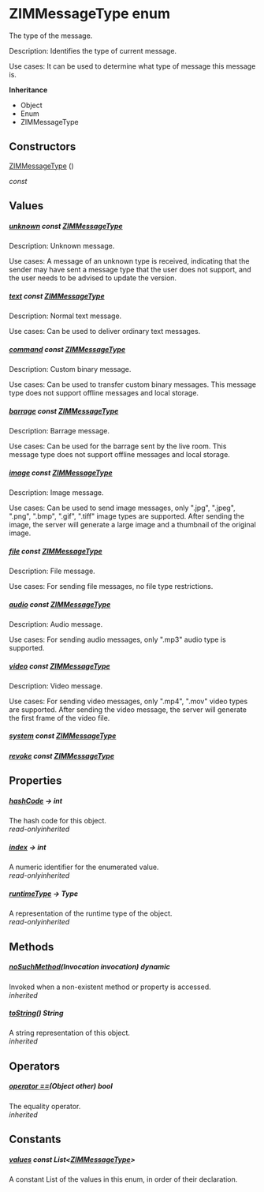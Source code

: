 


# ZIMMessageType enum







<p>The type of the message.</p>
<p>Description: Identifies the type of current message.</p>
<p>Use cases: It can be used to determine what type of message this message is.</p>



**Inheritance**

- Object
- Enum
- ZIMMessageType






## Constructors

[ZIMMessageType](../zego_uikit_prebuilt_live_audio_room/ZIMMessageType/ZIMMessageType.md) ()

  _const_ 


## Values

##### [unknown](../zego_uikit_prebuilt_live_audio_room/ZIMMessageType.md) const [ZIMMessageType](../zego_uikit_prebuilt_live_audio_room/ZIMMessageType.md)



<p>Description: Unknown message.</p>
<p>Use cases: A message of an unknown type is received, indicating that the sender may have sent a message type that the user does not support, and the user needs to be advised to update the version.</p>  




##### [text](../zego_uikit_prebuilt_live_audio_room/ZIMMessageType.md) const [ZIMMessageType](../zego_uikit_prebuilt_live_audio_room/ZIMMessageType.md)



<p>Description: Normal text message.</p>
<p>Use cases: Can be used to deliver ordinary text messages.</p>  




##### [command](../zego_uikit_prebuilt_live_audio_room/ZIMMessageType.md) const [ZIMMessageType](../zego_uikit_prebuilt_live_audio_room/ZIMMessageType.md)



<p>Description: Custom binary message.</p>
<p>Use cases: Can be used to transfer custom binary messages. This message type does not support offline messages and local storage.</p>  




##### [barrage](../zego_uikit_prebuilt_live_audio_room/ZIMMessageType.md) const [ZIMMessageType](../zego_uikit_prebuilt_live_audio_room/ZIMMessageType.md)



<p>Description: Barrage message.</p>
<p>Use cases: Can be used for the barrage sent by the live room. This message type does not support offline messages and local storage.</p>  




##### [image](../zego_uikit_prebuilt_live_audio_room/ZIMMessageType.md) const [ZIMMessageType](../zego_uikit_prebuilt_live_audio_room/ZIMMessageType.md)



<p>Description: Image message.</p>
<p>Use cases: Can be used to send image messages, only ".jpg", ".jpeg", ".png", ".bmp", ".gif", ".tiff" image types are supported. After sending the image, the server will generate a large image and a thumbnail of the original image.</p>  




##### [file](../zego_uikit_prebuilt_live_audio_room/ZIMMessageType.md) const [ZIMMessageType](../zego_uikit_prebuilt_live_audio_room/ZIMMessageType.md)



<p>Description: File message.</p>
<p>Use cases: For sending file messages, no file type restrictions.</p>  




##### [audio](../zego_uikit_prebuilt_live_audio_room/ZIMMessageType.md) const [ZIMMessageType](../zego_uikit_prebuilt_live_audio_room/ZIMMessageType.md)



<p>Description: Audio message.</p>
<p>Use cases: For sending audio messages, only ".mp3" audio type is supported.</p>  




##### [video](../zego_uikit_prebuilt_live_audio_room/ZIMMessageType.md) const [ZIMMessageType](../zego_uikit_prebuilt_live_audio_room/ZIMMessageType.md)



<p>Description: Video message.</p>
<p>Use cases: For sending video messages, only ".mp4", ".mov" video types are supported. After sending the video message, the server will generate the first frame of the video file.</p>  




##### [system](../zego_uikit_prebuilt_live_audio_room/ZIMMessageType.md) const [ZIMMessageType](../zego_uikit_prebuilt_live_audio_room/ZIMMessageType.md)



  




##### [revoke](../zego_uikit_prebuilt_live_audio_room/ZIMMessageType.md) const [ZIMMessageType](../zego_uikit_prebuilt_live_audio_room/ZIMMessageType.md)



  





## Properties

##### [hashCode](../zego_uikit_prebuilt_live_audio_room/ZIMMessageType/hashCode.md) &#8594; int



The hash code for this object.  
_<span class="feature">read-only</span><span class="feature">inherited</span>_



##### [index](../zego_uikit_prebuilt_live_audio_room/ZIMMessageType/index.md) &#8594; int



A numeric identifier for the enumerated value.  
_<span class="feature">read-only</span><span class="feature">inherited</span>_



##### [runtimeType](../zego_uikit_prebuilt_live_audio_room/ZIMMessageType/runtimeType.md) &#8594; Type



A representation of the runtime type of the object.  
_<span class="feature">read-only</span><span class="feature">inherited</span>_





## Methods

##### [noSuchMethod](../zego_uikit_prebuilt_live_audio_room/ZIMMessageType/noSuchMethod.md)(Invocation invocation) dynamic



Invoked when a non-existent method or property is accessed.  
_<span class="feature">inherited</span>_



##### [toString](../zego_uikit_prebuilt_live_audio_room/ZIMMessageType/toString.md)() String



A string representation of this object.  
_<span class="feature">inherited</span>_





## Operators

##### [operator ==](../zego_uikit_prebuilt_live_audio_room/ZIMMessageType/operator_equals.md)(Object other) bool



The equality operator.  
_<span class="feature">inherited</span>_










## Constants

##### [values](../zego_uikit_prebuilt_live_audio_room/ZIMMessageType/values-constant.md) const List&lt;[ZIMMessageType](../zego_uikit_prebuilt_live_audio_room/ZIMMessageType.md)>



A constant List of the values in this enum, in order of their declaration.  









